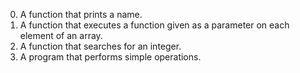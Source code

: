 0. A function that prints a name.
1. A function that executes a function given as a parameter on each element of an array.
2. A  function that searches for an integer.
3. A program that performs simple operations.
